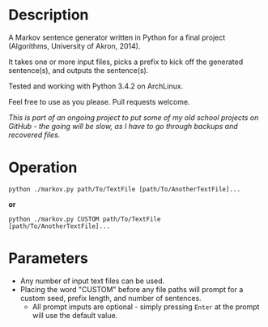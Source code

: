 # Description
A Markov sentence generator written in Python for a final project (Algorithms, University of Akron, 2014).

It takes one or more input files, picks a prefix to kick off the generated sentence(s), and outputs the sentence(s).

Tested and working with Python 3.4.2 on ArchLinux.

Feel free to use as you please. Pull requests welcome. 

*This is part of an ongoing project to put some of my old school projects on GitHub - the going will be slow, as I have to go through backups and recovered files.*


# Operation

`python ./markov.py path/To/TextFile [path/To/AnotherTextFile]...`

 **or**

`python ./markov.py CUSTOM path/To/TextFile [path/To/AnotherTextFile]...`

# Parameters
* Any number of input text files can be used.
* Placing the word "CUSTOM" before any file paths will prompt for a custom seed, prefix length, and number of sentences.
  * All prompt imputs are optional - simply pressing `Enter` at the prompt will use the default value.
